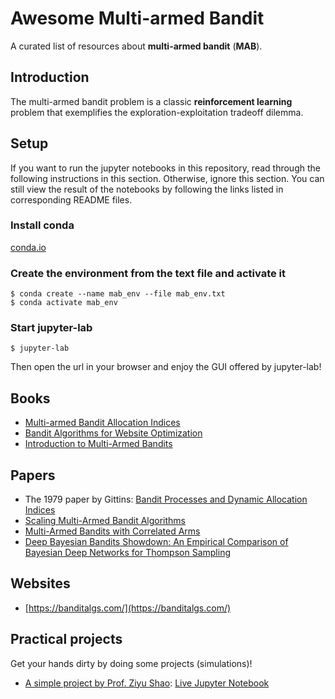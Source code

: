 # Awesome Multi-armed Bandit

A curated list of resources about **multi-armed bandit** (**MAB**).

## Introduction

The multi-armed bandit problem is a classic **reinforcement learning** problem that exemplifies the exploration-exploitation tradeoff dilemma.

## Setup

If you want to run the jupyter notebooks in this repository, read through the following instructions in this section. Otherwise, ignore this section. You can still view the result of the notebooks by following the links listed in corresponding README files.

### Install conda

[conda.io](https://conda.io)

### Create the environment from the text file and activate it

```shell
$ conda create --name mab_env --file mab_env.txt
$ conda activate mab_env
```

### Start jupyter-lab

```shell
$ jupyter-lab
```

Then open the url in your browser and enjoy the GUI offered by jupyter-lab!

## Books

- [Multi-armed Bandit Allocation Indices](https://www.amazon.com/Multi-armed-Bandit-Allocation-Indices-Gittins/dp/0470670029)
- [Bandit Algorithms for Website Optimization](http://shop.oreilly.com/product/0636920027393.do)
- [Introduction to Multi-Armed Bandits](https://arxiv.org/abs/1904.07272)

## Papers

- The 1979 paper by Gittins: [Bandit Processes and Dynamic Allocation Indices](https://people.eecs.berkeley.edu/~russell/classes/cs294/s11/readings/Gittins:1979.pdf)
- [Scaling Multi-Armed Bandit Algorithms](https://dbis.ipd.kit.edu/download/S-MAB_FOUCHE_KDD19.pdf)
- [Multi-Armed Bandits with Correlated Arms](https://arxiv.org/abs/1911.03959)
- [Deep Bayesian Bandits Showdown: An Empirical Comparison of Bayesian Deep Networks for Thompson Sampling](https://arxiv.org/abs/1802.09127)

## Websites

- [https://banditalgs.com/](https://banditalgs.com/)

## Practical projects

Get your hands dirty by doing some projects (simulations)!

- [A simple project by Prof. Ziyu Shao](./bandit_project): [Live Jupyter Notebook](https://nbviewer.jupyter.org/github/DerekDick/awesome-multi-armed-bandit/blob/master/bandit_project/three_armed_bandit.ipynb)
